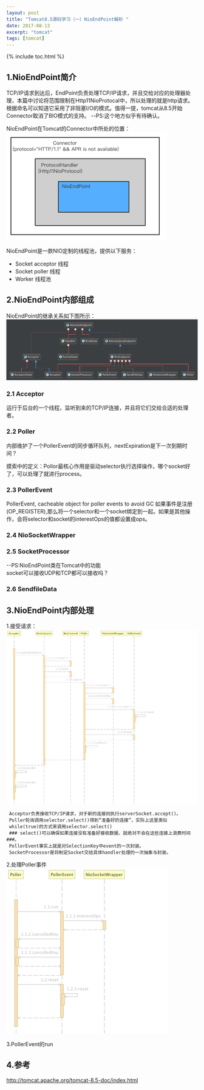 ```yaml
---
layout: post
title: "Tomcat8.5源码学习（一）NioEndPoint解析 "
date: 2017-08-13
excerpt: "tomcat"
tags: [tomcat]
--- 
```


{% include toc.html %}   


## 1.NioEndPoint简介 

TCP/IP请求到达后，EndPoint负责处理TCP/IP请求，并且交给对应的处理器处理，本篇中讨论将范围限制在Http11NioProtocal中，所以处理的就是http请求。 根据命名可以知道它采用了非阻塞I/O的模式。值得一提，tomcat从8.5开始Connector取消了BIO模式的支持。
--PS:这个地方似乎有待确认。

NioEndPoint在Tomcat的Connector中所处的位置：   
![Alt text](../img/in-post/tomcat85/connector_struct.png)   

NioEndPoint是一款NIO定制的线程池，提供以下服务：   
* Socket acceptor 线程  
* Socket poller 线程    
* Worker 线程池   
       

## 2.NioEndPoint内部组成   
NioEndPoint的继承关系如下图所示：   
![Alt text](../img/in-post/tomcat85/blueprint.png)    

### 2.1 Acceptor   
运行于后台的一个线程，监听到来的TCP/IP连接，并且将它们交给合适的处理者。  

### 2.2 Poller
内部维护了一个PollerEvent的同步循环队列，nextExpiration是下一次到期时间？

摸索中的定义：Pollor最核心作用是驱动selector执行选择操作，哪个socket好了，可以处理了就进行process。

### 2.3 PollerEvent   
PollerEvent, cacheable object for poller events to avoid GC
如果事件是注册(OP_REGISTER),那么将一个selector和一个socket绑定到一起。如果是其他操作，会将selector和socket的interestOps的值都设置成ops。

### 2.4 NioSocketWrapper

### 2.5 SocketProcessor
 --PS:NioEndPoint类在Tomcat中的功能   
   socket可以接收UDP和TCP都可以接收吗？
   
### 2.6 SendfileData

## 3.NioEndPoint内部处理    
1.接受请求：    
![Alt text](../img/in-post/tomcat85/process_register.png)  

     Acceptor负责接收TCP/IP请求，对于新的连接则执行serverSocket.accept()。
     Poller轮询调用selector.select()得到“准备好的连接”，实际上这里类似
     while(true)的方式来调用selector.select()
     ### select()可以确保如果连接没有准备好接收数据，就绝对不会在这些连接上浪费时间 ###。
     PollerEvent事实上就是对SelectionKey中event的一次封装。
     SocketProcessor是将制定Socket交给具体handler处理的一次抽象与封装。

2.处理Poller事件   
![Alt text](../img/in-post/tomcat85/process_events.png)    


3.PollerEvent的run



## 4.参考    
http://tomcat.apache.org/tomcat-8.5-doc/index.html